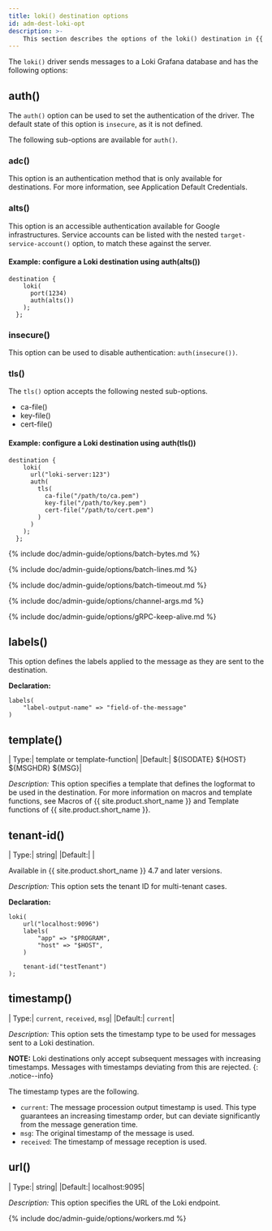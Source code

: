 ```yaml
---
title: loki() destination options
id: adm-dest-loki-opt
description: >-
	This section describes the options of the loki() destination in {{ site.product.short_name }}.
---
```


The `loki()` driver sends messages to a Loki Grafana database and has the following options:

## auth()

The `auth()` option can be used to set the authentication of the driver. The default state of this option is `insecure`, as it is not defined.

The following sub-options are available for `auth()`.

### adc()

This option is an authentication method that is only available for destinations. For more information, see Application Default Credentials.

### alts()

This option is an accessible authentication available for Google infrastructures. Service accounts can be listed with the nested `target-service-account()` option, to match these against the server.

#### Example: configure a Loki destination using auth(alts())

```config
destination {
    loki(
      port(1234)
      auth(alts())
    );
  };
```

### insecure()

This option can be used to disable authentication: `auth(insecure())`.

### tls()

The `tls()` option accepts the following nested sub-options.
* ca-file()
* key-file()
* cert-file()

#### Example: configure a Loki destination using auth(tls())

```config
destination {
    loki(
      url("loki-server:123")
      auth(
        tls(
          ca-file("/path/to/ca.pem")
          key-file("/path/to/key.pem")
          cert-file("/path/to/cert.pem")
        )
      )
    );
  };
```

{% include doc/admin-guide/options/batch-bytes.md %}

{% include doc/admin-guide/options/batch-lines.md %}

{% include doc/admin-guide/options/batch-timeout.md %}

{% include doc/admin-guide/options/channel-args.md %}

{% include doc/admin-guide/options/gRPC-keep-alive.md %}

## labels()

This option defines the labels applied to the message as they are sent to the destination.

**Declaration:**

```config
labels(
    "label-output-name" => "field-of-the-message"
)
```

## template()

|   Type:|       template or template-function|
|Default:| ${ISODATE} ${HOST} ${MSGHDR} ${MSG}|

*Description:* This option specifies a template that defines the logformat to be used in the destination. For more information on macros and template functions, see Macros of {{ site.product.short_name }} and Template functions of {{ site.product.short_name }}.

## tenant-id()

|   Type:|     string|
|Default:|           |

Available in {{ site.product.short_name }} 4.7 and later versions.

*Description:* This option sets the tenant ID for multi-tenant cases.

**Declaration:**

```config
loki(
    url("localhost:9096")
    labels(
        "app" => "$PROGRAM",
        "host" => "$HOST",
    )

    tenant-id("testTenant")
);
```

## timestamp()

|   Type:|     `current`, `received`, `msg`|
|Default:|                        `current`|

*Description:* This option sets the timestamp type to be used for messages sent to a Loki destination.

**NOTE:** Loki destinations only accept subsequent messages with increasing timestamps. Messages with timestamps deviating from this are rejected.
{: .notice--info}

The timestamp types are the following.

* `current`: The message procession output timestamp is used. This type guarantees an increasing timestamp order, but can deviate significantly from the message generation time.
* `msg`: The original timestamp of the message is used.
* `received`: The timestamp of message reception is used.

## url()

|   Type:|         string|
|Default:| localhost:9095|

*Description:* This option specifies the URL of the Loki endpoint.

{% include doc/admin-guide/options/workers.md %}
